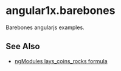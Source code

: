 # angular1x.barebones

Barebones angularjs examples.

## See Also
* [ngModules lays_coins_rocks formula](https://github.com/dreftymac/public.lab/blob/master/demo/angularjs.ng.modules/readme.md)
